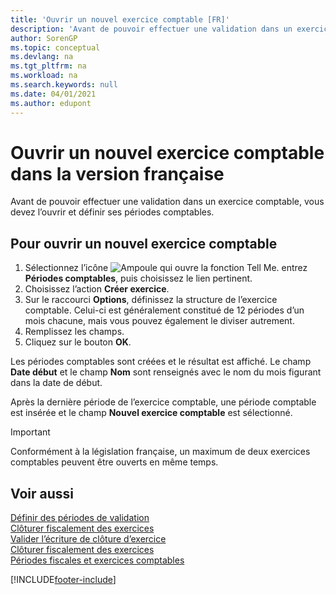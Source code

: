 ```yaml
---
title: 'Ouvrir un nouvel exercice comptable [FR]'
description: 'Avant de pouvoir effectuer une validation dans un exercice comptable, vous devez l’ouvrir et définir ses périodes comptables.'
author: SorenGP
ms.topic: conceptual
ms.devlang: na
ms.tgt_pltfrm: na
ms.workload: na
ms.search.keywords: null
ms.date: 04/01/2021
ms.author: edupont
---
```

# <a name="open-a-new-fiscal-year-in-the-french-version"></a><a name="open-a-new-fiscal-year-in-the-french-version"></a>Ouvrir un nouvel exercice comptable dans la version française

Avant de pouvoir effectuer une validation dans un exercice comptable, vous devez l’ouvrir et définir ses périodes comptables.  

## <a name="to-open-a-new-fiscal-year"></a><a name="to-open-a-new-fiscal-year"></a>Pour ouvrir un nouvel exercice comptable

1.  Sélectionnez l’icône ![Ampoule qui ouvre la fonction Tell Me.](../../media/ui-search/search_small.png "Dites-moi ce que vous voulez faire") entrez **Périodes comptables**, puis choisissez le lien pertinent.  
2.  Choisissez l’action **Créer exercice**.  
3.  Sur le raccourci **Options**, définissez la structure de l’exercice comptable. Celui-ci est généralement constitué de 12 périodes d’un mois chacune, mais vous pouvez également le diviser autrement.  
4.  Remplissez les champs.  
5.  Cliquez sur le bouton **OK**.  

Les périodes comptables sont créées et le résultat est affiché. Le champ **Date début** et le champ **Nom** sont renseignés avec le nom du mois figurant dans la date de début.  

Après la dernière période de l’exercice comptable, une période comptable est insérée et le champ **Nouvel exercice comptable** est sélectionné.  

> [!IMPORTANT]  
> Conformément à la législation française, un maximum de deux exercices comptables peuvent être ouverts en même temps.  

## <a name="see-also"></a><a name="see-also"></a>Voir aussi
 [Définir des périodes de validation](how-to-specify-posting-periods.md)   
 [Clôturer fiscalement des exercices](how-to-close-years.md)   
 [Valider l’écriture de clôture d’exercice](how-to-post-the-year-end-closing-entry.md)   
 [Clôturer fiscalement des exercices](how-to-fiscally-close-years.md)   
 [Périodes fiscales et exercices comptables](fiscal-periods-and-fiscal-years.md)


[!INCLUDE[footer-include](../../includes/footer-banner.md)]

